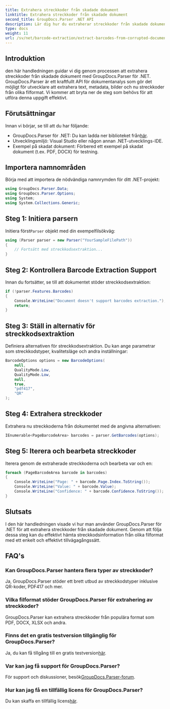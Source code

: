 ```yaml
---
title: Extrahera streckkoder från skadade dokument
linktitle: Extrahera streckkoder från skadade dokument
second_title: GroupDocs.Parser .NET API
description: Lär dig hur du extraherar streckkoder från skadade dokument med GroupDocs.Parser för .NET. Omfattande handledning med steg-för-steg-instruktioner.
type: docs
weight: 11
url: /sv/net/barcode-extraction/extract-barcodes-from-corrupted-document/
---
```

## Introduktion
den här handledningen guidar vi dig genom processen att extrahera streckkoder från skadade dokument med GroupDocs.Parser för .NET. GroupDocs.Parser är ett kraftfullt API för dokumentanalys som gör det möjligt för utvecklare att extrahera text, metadata, bilder och nu streckkoder från olika filformat. Vi kommer att bryta ner de steg som behövs för att utföra denna uppgift effektivt.
## Förutsättningar
Innan vi börjar, se till att du har följande:
-  GroupDocs.Parser för .NET: Du kan ladda ner biblioteket från[här](https://releases.groupdocs.com/parser/net/).
- Utvecklingsmiljö: Visual Studio eller någon annan .NET-utvecklings-IDE.
- Exempel på skadat dokument: Förbered ett exempel på skadat dokument (t.ex. PDF, DOCX) för testning.

## Importera namnområden
Börja med att importera de nödvändiga namnrymden för ditt .NET-projekt:
```csharp
using GroupDocs.Parser.Data;
using GroupDocs.Parser.Options;
using System;
using System.Collections.Generic;
```
## Steg 1: Initiera parsern
 Initiera först`Parser` objekt med din exempelfilsökväg:
```csharp
using (Parser parser = new Parser("YourSampleFilePath"))
{
    // Fortsätt med streckkodsextraktion...
}
```
## Steg 2: Kontrollera Barcode Extraction Support
Innan du fortsätter, se till att dokumentet stöder streckkodsextraktion:
```csharp
if (!parser.Features.Barcodes)
{
    Console.WriteLine("Document doesn't support barcodes extraction.");
    return;
}
```
## Steg 3: Ställ in alternativ för streckkodsextraktion
Definiera alternativen för streckkodsextraktion. Du kan ange parametrar som streckkodstyper, kvalitetsläge och andra inställningar:
```csharp
BarcodeOptions options = new BarcodeOptions(
    null,
    QualityMode.Low,
    QualityMode.Low,
    null,
    true,
    "pdf417",
    "QR"
);
```
## Steg 4: Extrahera streckkoder
Extrahera nu streckkoderna från dokumentet med de angivna alternativen:
```csharp
IEnumerable<PageBarcodeArea> barcodes = parser.GetBarcodes(options);
```
## Steg 5: Iterera och bearbeta streckkoder
Iterera genom de extraherade streckkoderna och bearbeta var och en:
```csharp
foreach (PageBarcodeArea barcode in barcodes)
{
    Console.WriteLine("Page: " + barcode.Page.Index.ToString());
    Console.WriteLine("Value: " + barcode.Value);
    Console.WriteLine("Confidence: " + barcode.Confidence.ToString());
}
```

## Slutsats
I den här handledningen visade vi hur man använder GroupDocs.Parser för .NET för att extrahera streckkoder från skadade dokument. Genom att följa dessa steg kan du effektivt hämta streckkodsinformation från olika filformat med ett enkelt och effektivt tillvägagångssätt.

## FAQ's
### Kan GroupDocs.Parser hantera flera typer av streckkoder?
Ja, GroupDocs.Parser stöder ett brett utbud av streckkodstyper inklusive QR-koder, PDF417 och mer.
### Vilka filformat stöder GroupDocs.Parser för extrahering av streckkoder?
GroupDocs.Parser kan extrahera streckkoder från populära format som PDF, DOCX, XLSX och andra.
### Finns det en gratis testversion tillgänglig för GroupDocs.Parser?
 Ja, du kan få tillgång till en gratis testversion[här](https://releases.groupdocs.com/).
### Var kan jag få support för GroupDocs.Parser?
 För support och diskussioner, besök[GroupDocs.Parser-forum](https://forum.groupdocs.com/c/parser/17).
### Hur kan jag få en tillfällig licens för GroupDocs.Parser?
 Du kan skaffa en tillfällig licens[här](https://purchase.groupdocs.com/temporary-license/).